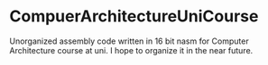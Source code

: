 # CompuerArchitectureUniCourse
<p>Unorganized assembly code written in 16 bit nasm for Computer Architecture course at uni. I hope to organize it in the near future.</p>
